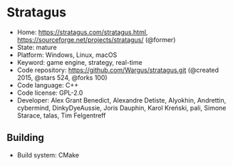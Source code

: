 # Stratagus

- Home: https://stratagus.com/stratagus.html, https://sourceforge.net/projects/stratagus/ (@former)
- State: mature
- Platform: Windows, Linux, macOS
- Keyword: game engine, strategy, real-time
- Code repository: https://github.com/Wargus/stratagus.git (@created 2015, @stars 524, @forks 100)
- Code language: C++
- Code license: GPL-2.0
- Developer: Alex Grant Benedict, Alexandre Detiste, Alyokhin, Andrettin, cybermind, DinkyDyeAussie, Joris Dauphin, Karol Kreński, pali, Simone Starace, talas, Tim Felgentreff

## Building

- Build system: CMake
